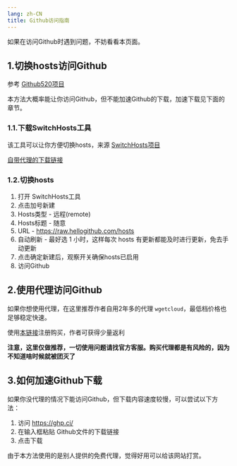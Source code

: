 ```yaml
---
lang: zh-CN
title: Github访问指南
---
```


如果在访问Github时遇到问题，不妨看看本页面。

## 1.切换hosts访问Github

参考 [Github520项目](https://github.com/521xueweihan/GitHub520)

本方法大概率能让你访问Github，但不能加速Github的下载，加速下载见下面的章节。

### 1.1.下载SwitchHosts工具

该工具可以让你方便切换hosts，来源 [SwitchHosts项目](https://github.com/oldj/SwitchHosts)

[自带代理的下载链接](https://ghp.ci/https://github.com/oldj/SwitchHosts/releases/download/v4.2.0/SwitchHosts_windows_portable_x64_4.2.0.6119.exe)

### 1.2.切换hosts

1. 打开 SwitchHosts工具
2. 点击加号新建
3. Hosts类型 - 远程(remote)
4. Hosts标题 - 随意
5. URL - https://raw.hellogithub.com/hosts
6. 自动刷新 - 最好选 1 小时，这样每次 hosts 有更新都能及时进行更新，免去手动更新
7. 点击确定新建后，观察开关确保hosts已启用
8. 访问Github


## 2.使用代理访问Github

如果你想使用代理，在这里推荐作者自用2年多的代理 `wgetcloud`，最低档价格也足够稳定快速。

使用[本链接](https://invite.wgetcloud.ltd/auth/register?code=IOld)注册购买，作者可获得少量返利

__注意，这里仅做推荐，一切使用问题请找官方客服。购买代理都是有风险的，因为不知道啥时候就被团灭了__


## 3.如何加速Github下载

如果你没代理的情况下能访问Github，但下载内容速度较慢，可以尝试以下方法：

1. 访问 https://ghp.ci/
2. 在输入框粘贴 Github文件的下载链接
3. 点击下载

由于本方法使用的是别人提供的免费代理，觉得好用可以给该网站打赏。

